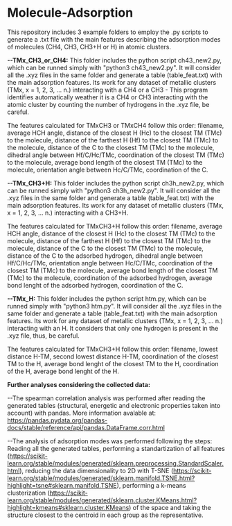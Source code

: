 # Molecule-Adsorption

This repository includes 3 example folders to employ the .py scripts to generate a .txt file with the main features describing the adsorption modes of molecules (CH4, CH3, CH3+H or H) in atomic clusters.

**--TMx_CH3_or_CH4:** This folder includes the python script ch43_new2.py, which can be runned simply with "python3 ch43_new2.py". It will consider all the .xyz files in the same folder and generate a table (table_feat.txt) with the main adsorption features. Its work for any dataset of metallic clusters (TMx, x = 1, 2, 3, ... n.) interacting with a CH4 or a CH3 - This program identifies automatically weather it is a CH4 or CH3 interacting with the atomic cluster by counting the number of hydrogens in the .xyz file, be careful.

The features calculated for TMxCH3 or TMxCH4 follow this order: filename, average HCH angle, distance of the closest H (Hc) to the closest TM (TMc) to the molecule, distance of the farthest H (Hf) to the closest TM (TMc) to the molecule, distance of the C to the closest TM (TMc) to the molecule, dihedral angle between Hf/C/Hc/TMc, coordination of the closest TM (TMc) to the molecule, average bond length of the closest TM (TMc) to the molecule, orientation angle between Hc/C/TMc, coordination of the C.

**--TMx_CH3+H:** This folder includes the python script ch3h_new2.py, which can be runned simply with "python3 ch3h_new2.py". It will consider all the .xyz files in the same folder and generate a table (table_feat.txt) with the main adsorption features. Its work for any dataset of metallic clusters (TMx, x = 1, 2, 3, ... n.) interacting with a CH3+H.

The features calculated for TMxCH3+H follow this order: filename, average HCH angle, distance of the closest H (Hc) to the closest TM (TMc) to the molecule, distance of the farthest H (Hf) to the closest TM (TMc) to the molecule, distance of the C to the closest TM (TMc) to the molecule, distance of the C to the adsorbed hydrogen, dihedral angle between Hf/C/Hc/TMc, orientation angle between Hc/C/TMc, coordination of the closest TM (TMc) to the molecule, average bond length of the closest TM (TMc) to the molecule, coordination of the adsorbed hydrogen, average bond lenght of the adsorbed hydrogen, coordination of the C.

**--TMx_H:** This folder includes the python script htm.py, which can be runned simply with "python3 htm.py". It will consider all the .xyz files in the same folder and generate a table (table_feat.txt) with the main adsorption features. Its work for any dataset of metallic clusters (TMx, x = 1, 2, 3, ... n.) interacting with an H. It considers that only one hydrogen is present in the .xyz file, thus, be careful.

The features calculated for TMxCH3+H follow this order: filename, lowest distance H-TM, second lowest distance H-TM, coordination of the closest TM to the H, average bond lenght of the closest TM to the H, coordination of the H, average bond lenght of the H.


**Further analyses considering the collected data:**

--The spearman correlation analysis was performed after reading the generated tables (structural, energetic and electronic properties taken into account) with pandas. More information avalable at: https://pandas.pydata.org/pandas-docs/stable/reference/api/pandas.DataFrame.corr.html

--The analysis of adsorption modes was performed following the steps: Reading all the generated tables, performing a standartization of all features (https://scikit-learn.org/stable/modules/generated/sklearn.preprocessing.StandardScaler.html), reducing the data dimensionality to 2D with T-SNE (https://scikit-learn.org/stable/modules/generated/sklearn.manifold.TSNE.html?highlight=tsne#sklearn.manifold.TSNE), performing a k-means clusterization (https://scikit-learn.org/stable/modules/generated/sklearn.cluster.KMeans.html?highlight=kmeans#sklearn.cluster.KMeans) of the space and taking the structure closest to the centroid in each group as the representative.

